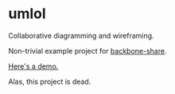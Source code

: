 umlol
=====

Collaborative diagramming and wireframing.

Non-trivial example project for [backbone-share](https://github.com/steveorsomethin/backbone-share).

[Here's a demo.](https://www.youtube.com/watch?v=Gy2m5_BrWLo&list=UUPnE36uE5o_CZItSikHABSw)

Alas, this project is dead.
